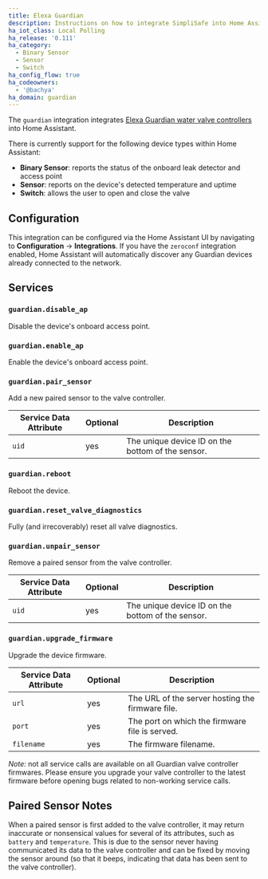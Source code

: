 ```yaml
---
title: Elexa Guardian
description: Instructions on how to integrate SimpliSafe into Home Assistant.
ha_iot_class: Local Polling
ha_release: '0.111'
ha_category:
  - Binary Sensor
  - Sensor
  - Switch
ha_config_flow: true
ha_codeowners:
  - '@bachya'
ha_domain: guardian
---
```


The `guardian` integration integrates
[Elexa Guardian water valve controllers](https://getguardian.com) into Home Assistant.

There is currently support for the following device types within Home Assistant:

- **Binary Sensor**: reports the status of the onboard leak detector and access point
- **Sensor**: reports on the device's detected temperature and uptime
- **Switch**: allows the user to open and close the valve

## Configuration

This integration can be configured via the Home Assistant UI by navigating to
**Configuration** -> **Integrations**. If you have the `zeroconf` integration enabled,
Home Assistant will automatically discover any Guardian devices already connected to the
network.

## Services

### `guardian.disable_ap`

Disable the device's onboard access point.

### `guardian.enable_ap`

Enable the device's onboard access point.

### `guardian.pair_sensor`

Add a new paired sensor to the valve controller.

| Service Data Attribute | Optional | Description                                      |
| ---------------------- | -------- | ------------------------------------------------ |
| `uid`                    | yes      | The unique device ID on the bottom of the sensor.|

### `guardian.reboot`

Reboot the device.

### `guardian.reset_valve_diagnostics`

Fully (and irrecoverably) reset all valve diagnostics.

### `guardian.unpair_sensor`

Remove a paired sensor from the valve controller.

| Service Data Attribute | Optional | Description                                      |
| ---------------------- | -------- | ------------------------------------------------ |
| `uid`                    | yes      | The unique device ID on the bottom of the sensor.|

### `guardian.upgrade_firmware`

Upgrade the device firmware.

| Service Data Attribute | Optional | Description                                      |
| ---------------------- | -------- | ------------------------------------------------ |
| `url`                    | yes      | The URL of the server hosting the firmware file. |
| `port`                   | yes      | The port on which the firmware file is served.   |
| `filename`               | yes      | The firmware filename.                           |

*Note:* not all service calls are available on all Guardian valve controller firmwares.
Please ensure you upgrade your valve controller to the latest firmware before opening
bugs related to non-working service calls.

## Paired Sensor Notes

When a paired sensor is first added to the valve controller, it may return inaccurate or
nonsensical values for several of its attributes, such as `battery` and `temperature`. This
is due to the sensor never having communicated its data to the valve controller and can
be fixed by moving the sensor around (so that it beeps, indicating that data has been
sent to the valve controller).
